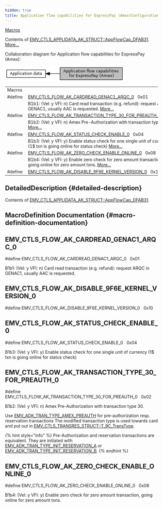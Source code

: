 ```yaml
---
hidden: true
title: Application flow capabilities for ExpressPay (Amex)Configuration » Application data
---
```


[Macros](#define-members)

Contents of <a href="group___d_e_f___c_o_n_f___a_p_p_l_i.md#a2ecdf1dde8e274003bee99e35551f0e8">EMV_CTLS_APPLIDATA_AK_STRUCT::AppFlowCap_DFAB31</a>. [More\...](#details)

Collaboration diagram for Application flow capabilities for ExpressPay (Amex):

![](group___d_e_f___f_l_o_w___a_k.png)

|  |  |
|----|----|
| Macros |  |
| #define  | [EMV_CTLS_FLOW_AK_CARDREAD_GENAC1_ARQC_0](#gae8e9e9e0662145e30d3496e425b010b5)   0x01 |
|   | B1b1: (Vel: y VFI: n) Card read transaction (e.g. refund): request ARQC in GENAC1, usually AAC is requested. [More\...](#gae8e9e9e0662145e30d3496e425b010b5)<br/> |
| #define  | [EMV_CTLS_FLOW_AK_TRANSACTION_TYPE_30_FOR_PREAUTH_0](#ga8332705ff23ab0e61a0f443e90dc7f91)   0x02 |
|   | B1b2: (Vel: y VFI: n) Amex Pre-Authorization with transaction type 30. [More\...](#ga8332705ff23ab0e61a0f443e90dc7f91)<br/> |
| #define  | [EMV_CTLS_FLOW_AK_STATUS_CHECK_ENABLE_0](#ga6dcee63318164b41f8faa56677924555)   0x04 |
|   | B1b3: (Vel: y VFI: y) Enable status check for one single unit of currency (1\$ txn is going online for status check) [More\...](#ga6dcee63318164b41f8faa56677924555)<br/> |
| #define  | [EMV_CTLS_FLOW_AK_ZERO_CHECK_ENABLE_ONLINE_0](#ga243c60222970749ec9bede5d26acc334)   0x08 |
|   | B1b4: (Vel: y VFI: y) Enable zero check for zero amount transaction, going online for zero amount txns. [More\...](#ga243c60222970749ec9bede5d26acc334)<br/> |
| #define  | [EMV_CTLS_FLOW_AK_DISABLE_9F6E_KERNEL_VERSION_0](#ga9497aee1e89df6b2c6ac443460173ffa)   0x10 |

## DetailedDescription {#detailed-description}

Contents of <a href="group___d_e_f___c_o_n_f___a_p_p_l_i.md#a2ecdf1dde8e274003bee99e35551f0e8">EMV_CTLS_APPLIDATA_AK_STRUCT::AppFlowCap_DFAB31</a>.

## MacroDefinition Documentation {#macro-definition-documentation}

## EMV_CTLS_FLOW_AK_CARDREAD_GENAC1_ARQC_0 <a href="#gae8e9e9e0662145e30d3496e425b010b5" id="gae8e9e9e0662145e30d3496e425b010b5"></a>

<p>#define EMV_CTLS_FLOW_AK_CARDREAD_GENAC1_ARQC_0   0x01</p>

B1b1: (Vel: y VFI: n) Card read transaction (e.g. refund): request ARQC in GENAC1, usually AAC is requested.

## EMV_CTLS_FLOW_AK_DISABLE_9F6E_KERNEL_VERSION_0 <a href="#ga9497aee1e89df6b2c6ac443460173ffa" id="ga9497aee1e89df6b2c6ac443460173ffa"></a>

<p>#define EMV_CTLS_FLOW_AK_DISABLE_9F6E_KERNEL_VERSION_0   0x10</p>

## EMV_CTLS_FLOW_AK_STATUS_CHECK_ENABLE_0 <a href="#ga6dcee63318164b41f8faa56677924555" id="ga6dcee63318164b41f8faa56677924555"></a>

<p>#define EMV_CTLS_FLOW_AK_STATUS_CHECK_ENABLE_0   0x04</p>

B1b3: (Vel: y VFI: y) Enable status check for one single unit of currency (1\$ txn is going online for status check)

## EMV_CTLS_FLOW_AK_TRANSACTION_TYPE_30_FOR_PREAUTH_0 <a href="#ga8332705ff23ab0e61a0f443e90dc7f91" id="ga8332705ff23ab0e61a0f443e90dc7f91"></a>

<p>#define EMV_CTLS_FLOW_AK_TRANSACTION_TYPE_30_FOR_PREAUTH_0   0x02</p>

B1b2: (Vel: y VFI: n) Amex Pre-Authorization with transaction type 30.

Use <a href="group___t_r_a_n_s___t_y_p_e_s.md#gae7c6629294ae36267bfa128f4b25b434">EMV_ADK_TRAN_TYPE_AMEX_PREAUTH</a> for pre-authorization resp. reservation transactions
The modified transaction type is used towards card and put out in <a href="group___d_e_f___f_l_o_w___o_u_t_p_u_t.md#a89e1907a3fb369ef96d8ae2de716acad">EMV_CTLS_TRANSRES_STRUCT::T_9C_TransType</a>.

{% hint style="info" %}
Pre-Authorization and reservation transactions are equivalent. They are initiated with <a href="group___t_r_a_n_s___t_y_p_e_s.md#ga627576793b48b221be2b730980fbd249">EMV_ADK_TRAN_TYPE_INIT_RESERVATION_A</a> or <a href="group___t_r_a_n_s___t_y_p_e_s.md#ga9a4143056a3510f541555b4412ebe24b">EMV_ADK_TRAN_TYPE_INIT_RESERVATION_B</a>.
{% endhint %}

## EMV_CTLS_FLOW_AK_ZERO_CHECK_ENABLE_ONLINE_0 <a href="#ga243c60222970749ec9bede5d26acc334" id="ga243c60222970749ec9bede5d26acc334"></a>

<p>#define EMV_CTLS_FLOW_AK_ZERO_CHECK_ENABLE_ONLINE_0   0x08</p>

B1b4: (Vel: y VFI: y) Enable zero check for zero amount transaction, going online for zero amount txns.
